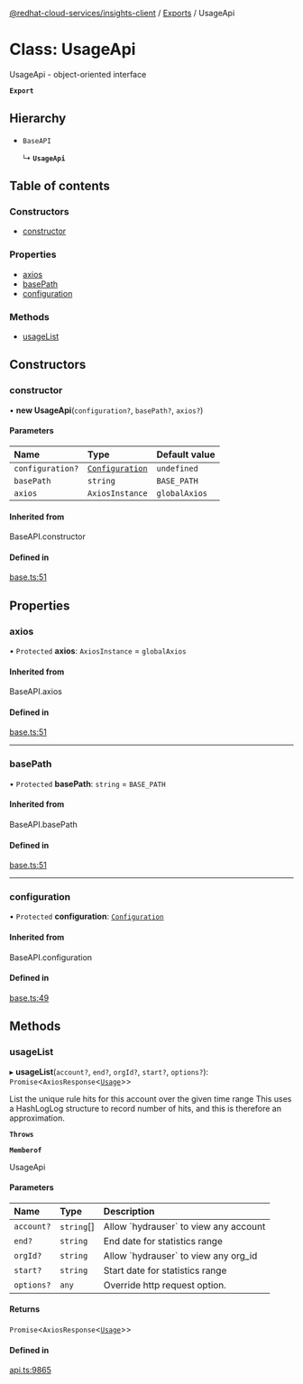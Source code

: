 [@redhat-cloud-services/insights-client](../README.md) / [Exports](../modules.md) / UsageApi

# Class: UsageApi

UsageApi - object-oriented interface

**`Export`**

## Hierarchy

- `BaseAPI`

  ↳ **`UsageApi`**

## Table of contents

### Constructors

- [constructor](UsageApi.md#constructor)

### Properties

- [axios](UsageApi.md#axios)
- [basePath](UsageApi.md#basepath)
- [configuration](UsageApi.md#configuration)

### Methods

- [usageList](UsageApi.md#usagelist)

## Constructors

### constructor

• **new UsageApi**(`configuration?`, `basePath?`, `axios?`)

#### Parameters

| Name | Type | Default value |
| :------ | :------ | :------ |
| `configuration?` | [`Configuration`](Configuration.md) | `undefined` |
| `basePath` | `string` | `BASE_PATH` |
| `axios` | `AxiosInstance` | `globalAxios` |

#### Inherited from

BaseAPI.constructor

#### Defined in

[base.ts:51](https://github.com/RedHatInsights/javascript-clients/blob/master/packages/insights/base.ts#L51)

## Properties

### axios

• `Protected` **axios**: `AxiosInstance` = `globalAxios`

#### Inherited from

BaseAPI.axios

#### Defined in

[base.ts:51](https://github.com/RedHatInsights/javascript-clients/blob/master/packages/insights/base.ts#L51)

___

### basePath

• `Protected` **basePath**: `string` = `BASE_PATH`

#### Inherited from

BaseAPI.basePath

#### Defined in

[base.ts:51](https://github.com/RedHatInsights/javascript-clients/blob/master/packages/insights/base.ts#L51)

___

### configuration

• `Protected` **configuration**: [`Configuration`](Configuration.md)

#### Inherited from

BaseAPI.configuration

#### Defined in

[base.ts:49](https://github.com/RedHatInsights/javascript-clients/blob/master/packages/insights/base.ts#L49)

## Methods

### usageList

▸ **usageList**(`account?`, `end?`, `orgId?`, `start?`, `options?`): `Promise`<`AxiosResponse`<[`Usage`](../interfaces/Usage.md)\>\>

List the unique rule hits for this account over the given time range  This uses a HashLogLog structure to record number of hits, and this is therefore an approximation.

**`Throws`**

**`Memberof`**

UsageApi

#### Parameters

| Name | Type | Description |
| :------ | :------ | :------ |
| `account?` | `string`[] | Allow &#x60;hydrauser&#x60; to view any account |
| `end?` | `string` | End date for statistics range |
| `orgId?` | `string` | Allow &#x60;hydrauser&#x60; to view any org_id |
| `start?` | `string` | Start date for statistics range |
| `options?` | `any` | Override http request option. |

#### Returns

`Promise`<`AxiosResponse`<[`Usage`](../interfaces/Usage.md)\>\>

#### Defined in

[api.ts:9865](https://github.com/RedHatInsights/javascript-clients/blob/master/packages/insights/api.ts#L9865)

